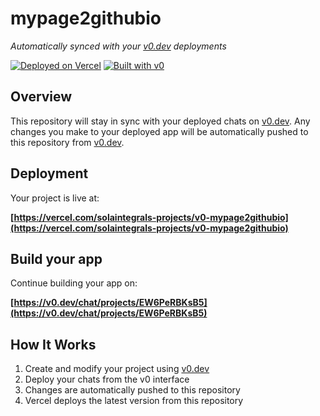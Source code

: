 # mypage2githubio

*Automatically synced with your [v0.dev](https://v0.dev) deployments*

[![Deployed on Vercel](https://img.shields.io/badge/Deployed%20on-Vercel-black?style=for-the-badge&logo=vercel)](https://vercel.com/solaintegrals-projects/v0-mypage2githubio)
[![Built with v0](https://img.shields.io/badge/Built%20with-v0.dev-black?style=for-the-badge)](https://v0.dev/chat/projects/EW6PeRBKsB5)

## Overview

This repository will stay in sync with your deployed chats on [v0.dev](https://v0.dev).
Any changes you make to your deployed app will be automatically pushed to this repository from [v0.dev](https://v0.dev).

## Deployment

Your project is live at:

**[https://vercel.com/solaintegrals-projects/v0-mypage2githubio](https://vercel.com/solaintegrals-projects/v0-mypage2githubio)**

## Build your app

Continue building your app on:

**[https://v0.dev/chat/projects/EW6PeRBKsB5](https://v0.dev/chat/projects/EW6PeRBKsB5)**

## How It Works

1. Create and modify your project using [v0.dev](https://v0.dev)
2. Deploy your chats from the v0 interface
3. Changes are automatically pushed to this repository
4. Vercel deploys the latest version from this repository
